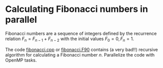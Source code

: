 # Calculating Fibonacci numbers in parallel

Fibonacci numbers are a sequence of integers defined by the recurrence
relation $F_n = F_{n-1} + F_{n-2}$ with the initial values $F_0 = 0, F_n = 1$.

The code [fibonacci.cpp](fibonacci.cpp) or [fibonacci.F90](fibonacci.F90)
contains (a very bad!!) recursive algorithm for calculating a
Fibonacci number $n$. Parallelize the code with OpenMP tasks.
